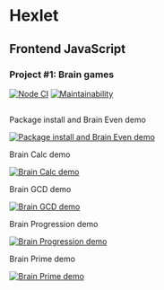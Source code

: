 # Hexlet

## Frontend JavaScript

### Project #1: Brain games

[![Node CI](https://github.com/alekseyvlivanov/brain-games/workflows/Node%20CI/badge.svg)](https://github.com/alekseyvlivanov/brain-games/actions)
[![Maintainability](https://api.codeclimate.com/v1/badges/6b9a2b800de74e822b86/maintainability)](https://codeclimate.com/github/alekseyvlivanov/brain-games/maintainability)

##

Package install and Brain Even demo

[![Package install and Brain Even demo](https://asciinema.org/a/D5QGjE8teZWvCHscRBg0Cig9J.svg)](https://asciinema.org/a/D5QGjE8teZWvCHscRBg0Cig9J)

Brain Calc demo

[![Brain Calc demo](https://asciinema.org/a/U76XJox0zwUfjil4ygXc3L4oV.svg)](https://asciinema.org/a/U76XJox0zwUfjil4ygXc3L4oV)

Brain GCD demo

[![Brain GCD demo](https://asciinema.org/a/SlNg9zwdbHhzPcKT5HpF071qV.svg)](https://asciinema.org/a/SlNg9zwdbHhzPcKT5HpF071qV)

Brain Progression demo

[![Brain Progression demo](https://asciinema.org/a/Z7TkJHYG4O6qW9K3lAcPzu6kD.svg)](https://asciinema.org/a/Z7TkJHYG4O6qW9K3lAcPzu6kD)

Brain Prime demo

[![Brain Prime demo](https://asciinema.org/a/BuTiseBhz5f34rg2SXfiFbSKe.svg)](https://asciinema.org/a/BuTiseBhz5f34rg2SXfiFbSKe)
